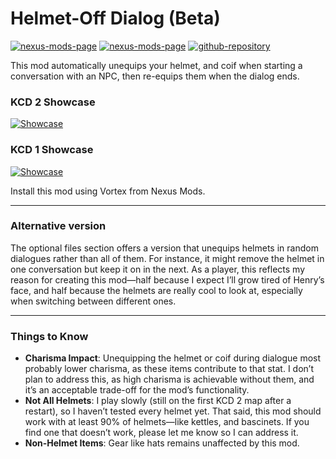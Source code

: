 # Helmet-Off Dialog (Beta)

[![nexus-mods-page](https://img.shields.io/badge/Mod-Helmet–Off%20Dialog%20[KCD1]-bf4848?style=flat-square–=nexusmods)](https://www.nexusmods.com/kingdomcomedeliverance/mods/1909) [![nexus-mods-page](https://img.shields.io/badge/Mod-Helmet–Off%20Dialog%20[KCD2]-bf4848?style=flat-square–=nexusmods)](https://www.nexusmods.com/kingdomcomedeliverance2/mods/1023) [![github-repository](https://img.shields.io/badge/Open-Source-2ea44f?style=flat-square&logo=github)](https://github.com/rdok/kcd2_helmet_off_dialog)

This mod automatically unequips your helmet, and coif when starting a conversation with an NPC, then re-equips them when the dialog ends.

### KCD 2 Showcase

[![Showcase](https://github.com/rdok/kcd2_helmet_off_dialog/blob/main/documentation/kcd2_showcase.gif?raw=true)](https://www.nexusmods.com/kingdomcomedeliverance2/mods/831)

### KCD 1 Showcase

[![Showcase](https://github.com/rdok/kcd2_helmet_off_dialog/blob/main/documentation/kcd1_showcase.gif?raw=true)](https://www.nexusmods.com/kingdomcomedeliverance2/mods/831)

Install this mod using Vortex from Nexus Mods.

---

### Alternative version

The optional files section offers a version that unequips helmets in random dialogues rather than all of them. For instance, it might remove the helmet in one conversation but keep it on in the next. As a player, this reflects my reason for creating this mod—half because I expect I’ll grow tired of Henry’s face, and half because the helmets are really cool to look at, especially when switching between different ones.

---

### Things to Know

- **Charisma Impact**: Unequipping the helmet or coif during dialogue most probably lower charisma, as these items contribute to that stat. I don’t plan to address this, as high charisma is achievable without them, and it’s an acceptable trade-off for the mod’s functionality.
- **Not All Helmets**: I play slowly (still on the first KCD 2 map after a restart), so I haven’t tested every helmet yet. That said, this mod should work with at least 90% of helmets—like kettles, and bascinets. If you find one that doesn’t work, please let me know so I can address it.
- **Non-Helmet Items**: Gear like hats remains unaffected by this mod.
